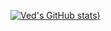 [![Ved's GitHub stats](https://github-readme-stats.vercel.app/api?username=vedkothavade&show_icons=true&theme=dark&count_private=true))](https://github.com/anuraghazra/github-readme-stats)
